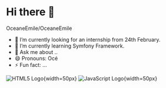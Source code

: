# Hi there 👋

OceaneEmile/OceaneEmile




- 🔭 I’m currently looking for an internship from 24th February.
- 🌱 I’m currently learning Symfony Framework.
- 💬 Ask me about ..
- 😄 Pronouns: Océ
- ⚡ Fun fact: ...

![HTML5 Logo](https://cdn.jsdelivr.net/gh/devicons/devicon/icons/html5/html5-original-wordmark.svg){width=50px}
![JavaScript Logo](https://cdn.jsdelivr.net/gh/devicons/devicon/icons/javascript/javascript-original.svg){width=50px}


